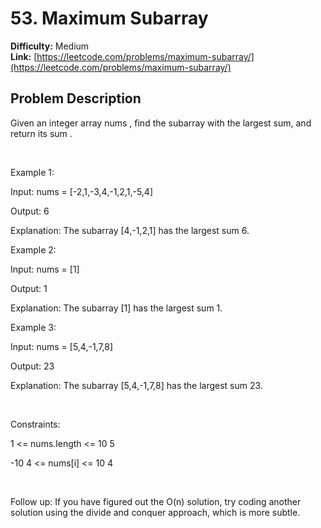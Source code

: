# 53. Maximum Subarray

**Difficulty:** Medium  
**Link:** [https://leetcode.com/problems/maximum-subarray/](https://leetcode.com/problems/maximum-subarray/)

## Problem Description

Given an integer array 
nums
, find the 
subarray
 with the largest sum, and return 
its sum
.


 


Example 1:




Input:
 nums = [-2,1,-3,4,-1,2,1,-5,4]

Output:
 6

Explanation:
 The subarray [4,-1,2,1] has the largest sum 6.



Example 2:




Input:
 nums = [1]

Output:
 1

Explanation:
 The subarray [1] has the largest sum 1.



Example 3:




Input:
 nums = [5,4,-1,7,8]

Output:
 23

Explanation:
 The subarray [5,4,-1,7,8] has the largest sum 23.



 


Constraints:




1 <= nums.length <= 10
5


-10
4
 <= nums[i] <= 10
4




 


Follow up:
 If you have figured out the 
O(n)
 solution, try coding another solution using the 
divide and conquer
 approach, which is more subtle.


